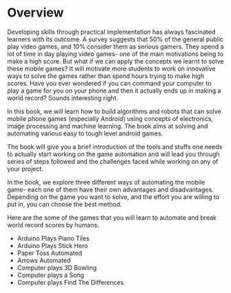 # Overview

Developing skills through practical implementation has always fascinated learners with its outcome. A survey suggests that 50% of the general public play video games, and 10% consider them as serious gamers. They spend a lot of time in day playing video games- one of the main motivations being to make a high score. But what if we can apply the concepts we learnt to solve these mobile games? It will motivate more students to work on innovative ways to solve the games rather than spend hours trying to make high scores. Have you ever wondered if you can command your computer to play a game for you on your phone and then it actually ends up in making a world record? Sounds interesting right.

In this book, we will learn how to build algorithms and robots that can solve mobile phone games (especially Android) using concepts of electronics, image processing and machine learning. The book aims at solving and automating various easy to tough level android games.

The book will give you a brief introduction of the tools and stuffs one needs to actually start working on the game automation and will lead you through series of steps followed and the challenges faced while working on any of your project.

In the book, we explore three different ways of automating the mobile game- each one of them have their own advantages and disadvantages. Depending on the game you want to solve, and the effort you are willing to put in, you can choose the best method.

Here are the some of the games that you will learn to automate and break world record scores by humans. 
* Arduino Plays Piano Tiles
* Arduino Plays Stick Hero
* Paper Toss Automated
* Arrows Automated
* Computer plays 3D Bowling
* Computer plays a Song
* Computer plays Find The Differences